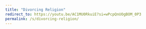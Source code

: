 ```yaml
---
title: "Divorcing Religion"
redirect_to: https://youtu.be/AC1MU0RkuiE?si=wPcpQnUOgBOM_0P3
permalink: /s/divorcing-religion/
---
```

